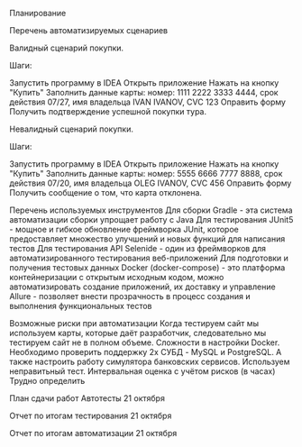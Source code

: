 Планирование

Перечень автоматизируемых сценариев

Валидный сценарий покупки.

Шаги:

Запустить программу в IDEA
Открыть приложение
Нажать на кнопку "Купить"
Заполнить данные карты: номер: 1111 2222 3333 4444, срок действия 07/27, имя владельца IVAN IVANOV, CVC 123
Оправить форму
Получить подтверждение успешной покупки тура.

Невалидный сценарий покупки.

Шаги:

Запустить программу в IDEA
Открыть приложение
Нажать на кнопку "Купить"
Заполнить данные карты: номер: 5555 6666 7777 8888, срок действия 07/20, имя владельца OLEG IVANOV, CVC 456
Оправить форму
Получить сообщение о том, что карта отклонена.

Перечень используемых инструментов
Для сборки
Gradle - эта система автоматизации сборки упрощает работу с Java 
Для тестирования
JUnit5 - мощное и гибкое обновление фреймворка JUnit, которое предоставляет множество улучшений и новых функций для написания тестов
Для тестирования API
Selenide - один из фреймворков для автоматизированного тестирования веб-приложений
Для подготовки и получения тестовых данных
Docker (docker-compose) - это платформа контейнеризации с открытым исходным кодом, можно автоматизировать создание приложений, их доставку и управление
Allure - позволяет внести прозрачность в процесс создания и выполнения функциональных тестов



Возможные риски при автоматизации
Когда тестируем сайт мы используем карты, которые даёт разработчик, следовательно мы тестируем сайт не в полном объеме.
Сложности в настройки Docker. Необходимо проверить поддержку 2х СУБД - MySQL и PostgreSQL. А также настроить работу симулятора банковских сервисов.
Используем неправитьный тест.
Интервальная оценка с учётом рисков (в часах)
Трудно определить

План сдачи работ
Автотесты
21 октября

Отчет по итогам тестирования
21 октября

Отчет по итогам автоматизации
21 октября